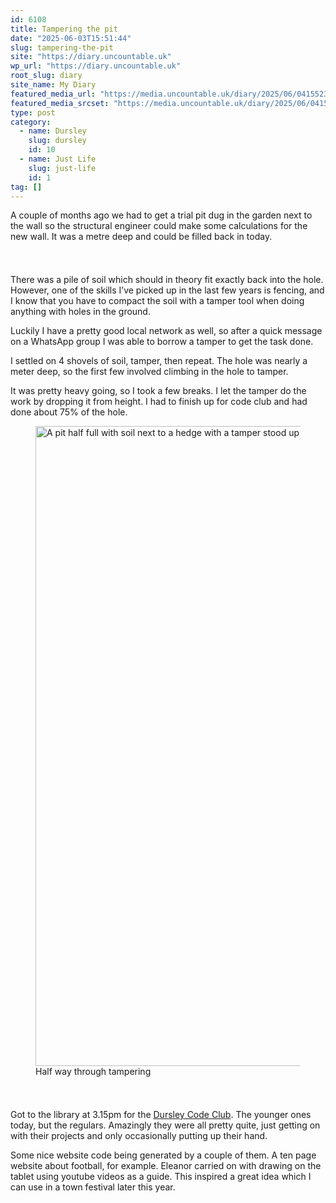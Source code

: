 ```yaml
---
id: 6108
title: Tampering the pit
date: "2025-06-03T15:51:44"
slug: tampering-the-pit
site: "https://diary.uncountable.uk"
wp_url: "https://diary.uncountable.uk"
root_slug: diary
site_name: My Diary
featured_media_url: "https://media.uncountable.uk/diary/2025/06/04155234/IMG20250601131744.webp"
featured_media_srcset: "https://media.uncountable.uk/diary/2025/06/04155234/IMG20250601131744-300x237.webp 300w, https://media.uncountable.uk/diary/2025/06/04155234/IMG20250601131744-1024x807.webp 1024w, https://media.uncountable.uk/diary/2025/06/04155234/IMG20250601131744-150x150.webp 150w, https://media.uncountable.uk/diary/2025/06/04155234/IMG20250601131744-640x505.webp 640w, https://media.uncountable.uk/diary/2025/06/04155234/IMG20250601131744.webp 1224w"
type: post
category:
  - name: Dursley
    slug: dursley
    id: 10
  - name: Just Life
    slug: just-life
    id: 1
tag: []
---
```



<p>A couple of months ago we had to get a trial pit dug in the garden next to the wall so the structural engineer could make some calculations for the new wall.  It was a metre deep and could be filled back in today.</p>


<style>.kb-row-layout-id6108_065c1c-b1 > .kt-row-column-wrap{align-content:start;}:where(.kb-row-layout-id6108_065c1c-b1 > .kt-row-column-wrap) > .wp-block-kadence-column{justify-content:start;}.kb-row-layout-id6108_065c1c-b1 > .kt-row-column-wrap{column-gap:var(--global-kb-gap-md, 2rem);row-gap:var(--global-kb-gap-md, 2rem);padding-top:var(--global-kb-spacing-sm, 1.5rem);padding-bottom:var(--global-kb-spacing-sm, 1.5rem);grid-template-columns:repeat(2, minmax(0, 1fr));}.kb-row-layout-id6108_065c1c-b1 > .kt-row-layout-overlay{opacity:0.30;}@media all and (max-width: 1024px){.kb-row-layout-id6108_065c1c-b1 > .kt-row-column-wrap{grid-template-columns:repeat(2, minmax(0, 1fr));}}@media all and (max-width: 767px){.kb-row-layout-id6108_065c1c-b1 > .kt-row-column-wrap{grid-template-columns:minmax(0, 1fr);}.kb-row-layout-id6108_065c1c-b1 > .kt-row-column-wrap > .wp-block-kadence-column:nth-of-type(1){order:2;}.kb-row-layout-id6108_065c1c-b1 > .kt-row-column-wrap > .wp-block-kadence-column:nth-of-type(2){order:1;}.kb-row-layout-id6108_065c1c-b1 > .kt-row-column-wrap > .wp-block-kadence-column:nth-of-type(3){order:12;}.kb-row-layout-id6108_065c1c-b1 > .kt-row-column-wrap > .wp-block-kadence-column:nth-of-type(4){order:11;}.kb-row-layout-id6108_065c1c-b1 > .kt-row-column-wrap > .wp-block-kadence-column:nth-of-type(5){order:22;}.kb-row-layout-id6108_065c1c-b1 > .kt-row-column-wrap > .wp-block-kadence-column:nth-of-type(6){order:21;}.kb-row-layout-id6108_065c1c-b1 > .kt-row-column-wrap > .wp-block-kadence-column:nth-of-type(7){order:32;}.kb-row-layout-id6108_065c1c-b1 > .kt-row-column-wrap > .wp-block-kadence-column:nth-of-type(8){order:31;}}</style><div class="kb-row-layout-wrap kb-row-layout-id6108_065c1c-b1 alignnone wp-block-kadence-rowlayout"><div class="kt-row-column-wrap kt-has-2-columns kt-row-layout-equal kt-tab-layout-inherit kt-mobile-layout-row kt-row-valign-top">
<style>.kadence-column6108_370e5d-c4 > .kt-inside-inner-col,.kadence-column6108_370e5d-c4 > .kt-inside-inner-col:before{border-top-left-radius:0px;border-top-right-radius:0px;border-bottom-right-radius:0px;border-bottom-left-radius:0px;}.kadence-column6108_370e5d-c4 > .kt-inside-inner-col{column-gap:var(--global-kb-gap-sm, 1rem);}.kadence-column6108_370e5d-c4 > .kt-inside-inner-col{flex-direction:column;}.kadence-column6108_370e5d-c4 > .kt-inside-inner-col > .aligncenter{width:100%;}.kadence-column6108_370e5d-c4 > .kt-inside-inner-col:before{opacity:0.3;}.kadence-column6108_370e5d-c4{position:relative;}@media all and (max-width: 1024px){.kadence-column6108_370e5d-c4 > .kt-inside-inner-col{flex-direction:column;justify-content:center;}}@media all and (max-width: 767px){.kadence-column6108_370e5d-c4 > .kt-inside-inner-col{flex-direction:column;justify-content:center;}}</style>
<div class="wp-block-kadence-column kadence-column6108_370e5d-c4"><div class="kt-inside-inner-col">
<p>There was a pile of soil which should in theory fit exactly back into the hole. However, one of the skills I&#8217;ve picked up in the last few years is fencing, and I know that you have to compact the soil with a tamper tool when doing anything with holes in the ground.</p>



<p>Luckily I have a pretty good local network as well, so after a quick message on a WhatsApp group I was able to borrow a tamper to get the task done.</p>



<p>I settled on 4 shovels of soil, tamper, then repeat.  The hole was nearly a meter deep, so the first few involved climbing in the hole to tamper.</p>



<p>It was pretty heavy going, so I took a few breaks.  I let the tamper do the work by dropping it from height.  I had to finish up for code club and had done about 75% of the hole.</p>
</div></div>


<style>.kadence-column6108_acf117-00 > .kt-inside-inner-col,.kadence-column6108_acf117-00 > .kt-inside-inner-col:before{border-top-left-radius:0px;border-top-right-radius:0px;border-bottom-right-radius:0px;border-bottom-left-radius:0px;}.kadence-column6108_acf117-00 > .kt-inside-inner-col{column-gap:var(--global-kb-gap-sm, 1rem);}.kadence-column6108_acf117-00 > .kt-inside-inner-col{flex-direction:column;}.kadence-column6108_acf117-00 > .kt-inside-inner-col > .aligncenter{width:100%;}.kadence-column6108_acf117-00 > .kt-inside-inner-col:before{opacity:0.3;}.kadence-column6108_acf117-00{position:relative;}@media all and (max-width: 1024px){.kadence-column6108_acf117-00 > .kt-inside-inner-col{flex-direction:column;justify-content:center;}}@media all and (max-width: 767px){.kadence-column6108_acf117-00 > .kt-inside-inner-col{flex-direction:column;justify-content:center;}}</style>
<div class="wp-block-kadence-column kadence-column6108_acf117-00"><div class="kt-inside-inner-col">
<figure class="wp-block-image size-large"><img loading="lazy" decoding="async" width="576" height="1024" src="https://media.uncountable.uk/diary/2025/06/04155245/IMG20250603135802-576x1024.webp" alt="A pit half full with soil next to a hedge with a tamper stood up in it" class="wp-image-6110" srcset="https://media.uncountable.uk/diary/2025/06/04155245/IMG20250603135802-576x1024.webp 576w, https://media.uncountable.uk/diary/2025/06/04155245/IMG20250603135802-169x300.webp 169w, https://media.uncountable.uk/diary/2025/06/04155245/IMG20250603135802-360x640.webp 360w, https://media.uncountable.uk/diary/2025/06/04155245/IMG20250603135802.webp 1101w" sizes="auto, (max-width: 576px) 100vw, 576px" /><figcaption class="wp-element-caption">Half way through tampering</figcaption></figure>
</div></div>

</div></div>


<p>Got to the library at 3.15pm for the <a href="https://www.facebook.com/dursleycodeclub">Dursley Code Club</a>.  The younger ones today, but the regulars.  Amazingly they were all pretty quite, just getting on with their projects and only occasionally putting up their hand.</p>



<p>Some nice website code being generated by a couple of them.  A ten page website about football, for example.  Eleanor carried on with drawing on the tablet using youtube videos as a guide.  This inspired a great idea which I can use in a town festival later this year.</p>
